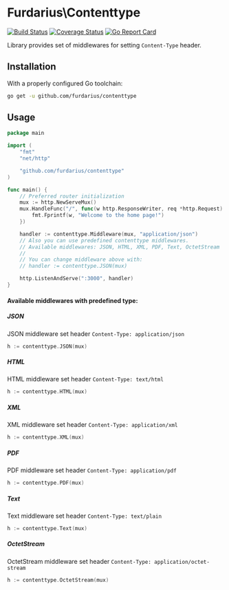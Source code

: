 # Furdarius\Contenttype
[![Build Status](https://travis-ci.org/Furdarius/contenttype.svg?branch=master)](https://travis-ci.org/Furdarius/contenttype) [![Coverage Status](https://coveralls.io/repos/github/Furdarius/contenttype/badge.svg?branch=master)](https://coveralls.io/github/Furdarius/contenttype?branch=master) [![Go Report Card](https://goreportcard.com/badge/github.com/furdarius/contenttype)](https://goreportcard.com/report/github.com/furdarius/contenttype)

Library provides set of middlewares for setting `Content-Type` header.

## Installation

With a properly configured Go toolchain:
```sh
go get -u github.com/furdarius/contenttype
```

## Usage

```go
package main

import (
	"fmt"
	"net/http"

	"github.com/furdarius/contenttype"
)

func main() {
	// Preferred router initialization
	mux := http.NewServeMux()
	mux.HandleFunc("/", func(w http.ResponseWriter, req *http.Request) {
		fmt.Fprintf(w, "Welcome to the home page!")
	})

	handler := contenttype.Middleware(mux, "application/json")
	// Also you can use predefined contenttype middlewares.
	// Available middlewares: JSON, HTML, XML, PDF, Text, OctetStream
	//
	// You can change middleware above with:
	// handler := contenttype.JSON(mux)

	http.ListenAndServe(":3000", handler)
}
```

#### Available middlewares with predefined type:

##### JSON

JSON middleware set header `Content-Type: application/json`

```go
h := contenttype.JSON(mux)
```

##### HTML

HTML middleware set header `Content-Type: text/html`

```go
h := contenttype.HTML(mux)
```

##### XML

XML middleware set header `Content-Type: application/xml`

```go
h := contenttype.XML(mux)
```

##### PDF

PDF middleware set header `Content-Type: application/pdf`

```go
h := contenttype.PDF(mux)
```

##### Text

Text middleware set header `Content-Type: text/plain`

```go
h := contenttype.Text(mux)
```

##### OctetStream

OctetStream middleware set header `Content-Type: application/octet-stream`

```go
h := contenttype.OctetStream(mux)
```
